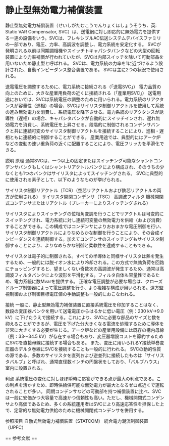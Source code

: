 # 静止型無効電力補償装置

静止型無効電力補償装置（せいしがたむこうでんりょくほしょうそうち、英: Static VAR Compensator, SVC）は、送電網に対し即応的に無効電力を提供する一連の設備をいう。SVCは、フレキシブルAC伝送システムデバイスファミリの一部であり、電圧、力率、高調波を調整し、電力系統を安定化する。 SVCが発明される以前は同期調相機やスイッチトキャパシタバンクなどの大型の回転装置により力率補償が行われていたが、SVCは内部スイッチを除いて可動部品を用いないため静止型と呼ばれる。
SVCは、電力系統の力率を1に近づけるよう設計された、自動インピーダンス整合装置である。 SVCは主に2つの状況で使用される。

送電電圧を調整するために、電力系統に接続される（「送電SVC」）
電力品質の向上のために、大きな産業用負荷の近くに接続される（「産業用SVC」）
送電用途においては、SVCは系統電圧の調整のために用いられる。電力系統のリアクタンスが容量性（進相）の場合、SVCはサイリスタ制御リアクトルを使用して系統の進み無効電力を消費し、系統電圧を降下させる。電力系統のリアクタンスが誘導性（遅相）の場合、キャパシタバンクが自動的にスイッチインされ、遅れ無効電力を消費し、系統電圧を上昇させる。段階的に制御されるコンデンサバンクと共に連続可変のサイリスタ制御リアクトルを接続することにより、進相・遅相ともに連続的に制御することができる。
産業用途では、典型的にはアーク炉などの変動の速い重負荷の近くに配置することにより、電圧フリッカを平滑化できる。

説明
原理
通常SVCは、一つ以上の固定またはスイッチング可能なシャントコンデンサバンクもしくはシャントリアクトルバンクにより構成され、そのうちの少なくとも1つのバンクはサイリスタによってスイッチングされる。 SVCに典型的に使用される素子として、以下のようなものが挙げられる。

サイリスタ制御リアクトル（TCR）（空芯リアクトルおよび鉄芯リアクトルの両方が使用される）
サイリスタ開閉コンデンサ（TSC）
高調波フィルタ
機械開閉式コンデンサまたはリアクトル（ブレーカーによりスイッチングされる）

サイリスタによりスイッチングの位相角変調を行うことでリアクトルは可変的にスイッチングされ、電力系統に対し連続可変量の無効電力を供給（および消費）することができる。この構成ではコンデンサによりおおまかな電圧制御を行い、サイリスタ制御リアクトルによりなめらかな制御を行うことにより、その合成インピーダンスを連続制御する。加えてコンデンサのスイッチングもサイリスタ制御することにより、よりなめらかな制御と柔軟性を達成することもできる。

サイリスタは電子的に制御される。すべての半導体と同様サイリスタは熱を発生するため、一般的には脱イオン水により冷却される。この方式で無効負荷を回路にチョッピングすると、望ましくない奇数次の高調波が発生するため、通常は高調波フィルタバンクにより波形を平滑化する。フィルタ自体も容量性であるため、電力系統に数Mvarを提供する。
正確な電圧調整が必要な場合は、クローズドループ制御器によって電圧調整を行う、より複雑な構成が用いられる。遠方監視制御および制御目標電圧値の手動調整も一般的におこなわれる。

接続
一般に、静止型無効電力補償装置に直接系統電圧を印加することはなく、数段の変圧器バンクを用いて送電電圧からはるかに低い電圧（例：230 kV→9.0 kV）に下げたうえで接続する。これにより、SVCに必要な部品のサイズと数を抑えることができるが、電圧を下げた分大きくなる電流を処理するために導体を非常に大きくする必要が生じる。アーク炉などの産業用設備には既存の構内母線（例：33〜34.5 kV）が存在する場合もあり、変圧器増設コストを節約するためにSVCを直接母線に接続する場合もある。
また、変圧に用いられるY接続単巻変圧器のデルタ巻線にSVCを接続することも一般的に行われる。
SVCの動的性質の源である、多数のサイリスタを直列および逆並列に接続したものは「サイリスタバルブ」と呼ばれ、通常直径数インチの円盤状をしており、「バルブハウス」室内に設置される。

利点
系統電圧の変化に対しほぼ瞬時に応答ができる点が最大の利点である。この利点を活かすため、即時供給供可能な無効電力が最大となるゼロ点近くで運転されることが多い。
同期コンデンサなどの可動部を持つ補償装置に比べ、SVCは一般に安価かつ大容量で高速かつ信頼性も高い。ただし、機械開閉式コンデンサより高価であるため、多くの系統運用者はSVCにより高速応答性を担保した上で、定常的な無効電力供給のために機械開閉式コンデンサを併用する。

参照項目
自励式無効電力補償装置（STATCOM）
統合電力潮流制御装置（UPFC）


== 参考文献 ==